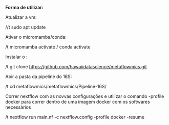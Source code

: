 **Forma de utilizar:**


Atualizar a vm:

//t sudo apt update

Ativar o micromamba/conda:

/t micromamba activate / conda activate

Instalar o :

/t git clone https://github.com/hawaiidatascience/metaflowmics.git

Abir a pasta da pipeline do 16S:

/t cd metaflowmics/metaflowmics/Pipeline-16S/

Correr nextflow com as novvas configurações e utilizar o comando -profile docker para correr dentro de uma imagem docker com os softwares necessários                                                                       

/t nextflow run main.nf -c nextflow.config -profile docker -resume
